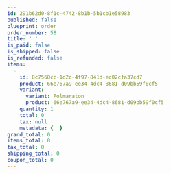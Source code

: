```yaml
---
id: 291b62d0-8f1c-4742-8b1b-5b1cb1e58983
published: false
blueprint: order
order_number: 58
title: ' '
is_paid: false
is_shipped: false
is_refunded: false
items:
  -
    id: 8c7568cc-1d2c-4f97-841d-ec02cfa37cd7
    product: 66e767a9-ee34-4dc4-8681-d09bb59f0cf5
    variant:
      variant: Polmaraton
      product: 66e767a9-ee34-4dc4-8681-d09bb59f0cf5
    quantity: 1
    total: 0
    tax: null
    metadata: {  }
grand_total: 0
items_total: 0
tax_total: 0
shipping_total: 0
coupon_total: 0
---
```

